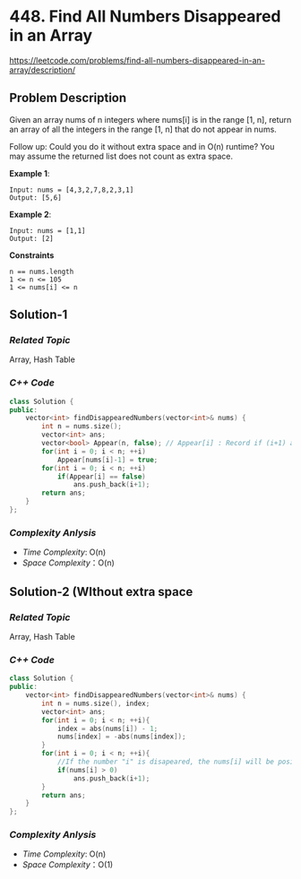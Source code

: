 # 448. Find All Numbers Disappeared in an Array
https://leetcode.com/problems/find-all-numbers-disappeared-in-an-array/description/

## Problem Description

Given an array nums of n integers where nums[i] is in the range [1, n], return an array of all the integers in the range [1, n] that do not appear in nums.

Follow up: Could you do it without extra space and in O(n) runtime? You may assume the returned list does not count as extra space.





**Example 1**:
```
Input: nums = [4,3,2,7,8,2,3,1]
Output: [5,6]
```
**Example 2**:
```
Input: nums = [1,1]
Output: [2]
```

**Constraints**
```
n == nums.length
1 <= n <= 105
1 <= nums[i] <= n
```

## Solution-1

### _Related Topic_
   Array, Hash Table

### _C++ Code_
```cpp
class Solution {
public:
    vector<int> findDisappearedNumbers(vector<int>& nums) {
        int n = nums.size();
        vector<int> ans;
        vector<bool> Appear(n, false); // Appear[i] : Record if (i+1) appear in the vector nums
        for(int i = 0; i < n; ++i)
            Appear[nums[i]-1] = true;
        for(int i = 0; i < n; ++i)
            if(Appear[i] == false)
                ans.push_back(i+1);
        return ans;
    }
};
```

### _Complexity Anlysis_
- _Time Complexity_: O(n)
- _Space Complexity_：O(n)

## Solution-2 (WIthout extra space

### _Related Topic_
   Array, Hash Table

### _C++ Code_
```cpp
class Solution {
public:
    vector<int> findDisappearedNumbers(vector<int>& nums) {
        int n = nums.size(), index;
        vector<int> ans;
        for(int i = 0; i < n; ++i){
            index = abs(nums[i]) - 1;
            nums[index] = -abs(nums[index]);
        }
        for(int i = 0; i < n; ++i){
            //If the number "i" is disapeared, the nums[i] will be positive
            if(nums[i] > 0)
                ans.push_back(i+1);
        }
        return ans;
    }
};
```

### _Complexity Anlysis_
- _Time Complexity_: O(n)
- _Space Complexity_：O(1)

